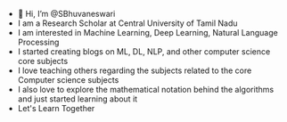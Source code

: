 - 👋 Hi, I’m @SBhuvaneswari
- I am a Research Scholar at Central University of Tamil Nadu
- I am interested in Machine Learning, Deep Learning, Natural Language Processing
- I started creating blogs on ML, DL, NLP, and other computer science core subjects
- I love teaching others regarding the subjects related to the core Computer science subjects
- I also love to explore the mathematical notation behind the algorithms and just started learning about it
- Let's Learn Together

<!---
SBhuvaneswari/SBhuvaneswari is a ✨ special ✨ repository because its `README.md` (this file) appears on your GitHub profile.
You can click the Preview link to take a look at your changes.
--->
